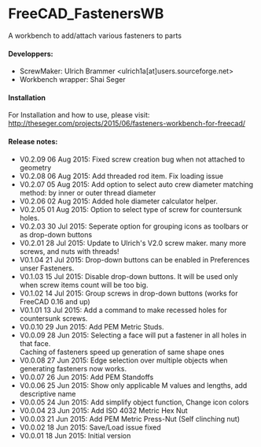 # FreeCAD_FastenersWB
A workbench to add/attach various fasteners to parts  

#### Developpers:
* ScrewMaker: Ulrich Brammer <ulrich1a[at]users.sourceforge.net>
* Workbench wrapper:  Shai Seger

#### Installation
For Installation and how to use, please visit:  
http://theseger.com/projects/2015/06/fasteners-workbench-for-freecad/

#### Release notes:


* V0.2.09  06 Aug 2015:  Fixed screw creation bug when not attached to geometry
* V0.2.08  06 Aug 2015:  Add threaded rod item. Fix loading issue 
* V0.2.07  05 Aug 2015:  Add option to select auto crew diameter matching method: 
                         by inner or outer thread diameter
* V0.2.06  02 Aug 2015:  Added hole diameter calculator helper.
* V0.2.05  01 Aug 2015:  Option to select type of screw for countersunk holes.
* V0.2.03  30 Jul 2015:  Seperate option for grouping icons as toolbars or as drop-down buttons   
* V0.2.01  28 Jul 2015:  Update to Ulrich's V2.0 screw maker. many more screws, and nuts with threads!   
* V0.1.04  21 Jul 2015:  Drop-down buttons can be enabled in Preferences unser Fasteners.   
* V0.1.03  15 Jul 2015:  Disable drop-down buttons. It will be used only when screw items count will be too big.   
* V0.1.02  14 Jul 2015:  Group screws in drop-down buttons (works for FreeCAD 0.16 and up)  
* V0.1.01  13 Jul 2015:  Add a command to make recessed holes for countersunk screws.  
* V0.0.10  29 Jun 2015:  Add PEM Metric Studs.  
* V0.0.09  28 Jun 2015:  Selecting a face will put a fastener in all holes in that face.  
                         Caching of fasteners speed up generation of same shape ones
* V0.0.08  27 Jun 2015:  Edge selection over multiple objects when generating fasteners now works.
* V0.0.07  26 Jun 2015:  Add PEM Standoffs
* V0.0.06  25 Jun 2015:  Show only applicable M values and lengths, add descriptive name
* V0.0.05  24 Jun 2015:  Add simplify object function, Change icon colors
* V0.0.04  23 Jun 2015:  Add ISO 4032 Metric Hex Nut
* V0.0.03  21 Jun 2015:  Add PEM Metric Press-Nut (Self clinching nut)
* V0.0.02  18 Jun 2015:  Save/Load issue fixed
* V0.0.01  18 Jun 2015:  Initial version

 
